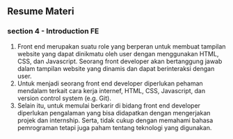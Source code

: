 ## Resume Materi

### section 4 - Introduction FE

1. Front end merupakan suatu role yang berperan untuk membuat tampilan website yang dapat dinikmatu oleh user dengan menggunakan HTML, CSS, dan Javascript. Seorang front developer akan bertanggung jawab dalam tampilan website yang dinamis dan dapat berinteraksi dengan user.
2. Untuk menjadi seorang front end developer diperlukan pehaman mendalam terkait cara kerja internef, HTML, CSS, Javascript, dan version control system (e.g. Git).
3. Selain itu, untuk memulai berkarir di bidang front end developer diperlukan pengalaman yang bisa didapatkan dengan mengerjakan projek dan internship. Serta, tidak cukup dengan memahami bahasa pemrograman tetapi juga paham tentang teknologi yang digunakan.
